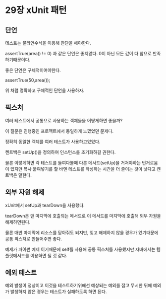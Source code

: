 29장 xUnit 패턴
=

## 단언

테스트는 불리언수식을 이용해 판단을 해야한다.

assertTrue(area() != 0) 과 같은 단언은 좋지않다. 0이 아닌 모든 값이 다 참으로 만족하기때문이다.

좋은 단언은 구체적이여야한다.

assertTrue(50,area()); 

위 처럼 명확하고 구체적인 단언을 사용하자.

## 픽스처

여러 테스트에서 공통으로 사용하는 객체들을 어떻게하면 좋을까?

이 질문은 진행중인 프로젝트에서 동일하게 느꼈었던 문제다.

정확히 동일한 객체를 여러 테스트가 사용하고있었다.

켄트백은 setUp()을 정의하여 인스턴스를 초기화하길 권한다.

물론 이렇게하면 각 테스트를 들여다볼때 다른 메서드(setUp)을 거쳐야하는 번거로움이 있지만 복사 붙여넣기를 할 바엔 테스트를 작성하는 시간을 더 줄이는 것이 낫다고 켄트백은 말한다.

## 외부 자원 해제

xUnit에서 setUp과 tearDown을 사용했다.

tearDown은 맨 마지막에 호출되는 메서드로 이 메서드를 마지막에 호출해 외부 자원을 해제하면된다.

물론 매번 마지막에 리소스를 닫아줘도 되지만, 잊고 해제하지 않을 경우가 있기때문에 공통 픽스처로 만들어주면 좋다.

예제가 파이썬 예제 이기때문에 self를 사용해 공통 픽스처를 사용했지만 자바에서는 템플릿메서드를 이용하면 될 것 같다.

## 예외 테스트

예외 발생이 정상이고 이것을 테스트하기위해선 예상되는 예외를 잡고 무시한 뒤에 예외가 발생하지 않은 경우는 테스트가 실패하도록 하면 된다.
